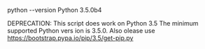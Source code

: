 python --version
Python 3.5.0b4

DEPRECATION: This script does work on Python 3.5 The minimum supported Python vers
ion is 3.5.0. Also olease use https://bootstrap.pypa.io/pip/3.5/get-pip.py
